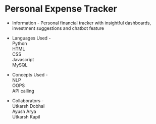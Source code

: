# Personal Expense Tracker
- Information - Personal financial tracker with insightful dashboards, investment suggestions and chatbot feature


- Languages Used - <br/>
Python <br/>
HTML <br/>
CSS <br/>
Javascript <br/>
MySQL <br/>

- Concepts Used - <br/>
NLP <br/>
OOPS <br/>
API calling <br/>



- Collaborators - <br/>
Utkarsh Dobhal <br/>
Ayush Arya <br/>
Utkarsh Kapil <br/>
